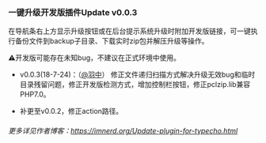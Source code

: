 ### 一键升级开发版插件Update v0.0.3

在导航条右上方显示升级按钮或在后台提示系统升级时附加开发版链接，可一键执行备份文件到backup子目录、下载实时zip包并解压升级等操作。

:warning:开发版可能存在未知bug，不建议在正式环境中使用。

- v0.0.3(18-7-24)：（[@羽中](https://github.com/jzwalk)）
修正文件递归扫描方式解决升级无效bug和临时目录残留问题，修正开发版检测方式，增加控制栏按钮，修正pclzip.lib兼容PHP7.0。

- 补更至v0.0.2，修正action路径。

###### 更多详见作者博客：https://imnerd.org/Update-plugin-for-typecho.html